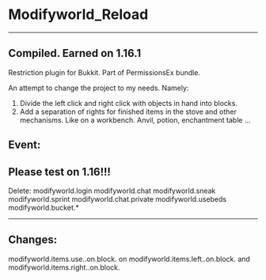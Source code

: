 # Modifyworld_Reload

----------------------------------------------------
Compiled. Earned on 1.16.1
----------------------------------------------------


Restriction plugin for Bukkit. Part of PermissionsEx bundle.

An attempt to change the project to my needs.
Namely:
1. Divide the left click and right click with objects in hand into blocks.
2. Add a separation of rights for finished items in the stove and other mechanisms. Like on a workbench. Anvil, potion, enchantment table ...

Event:
-----------

Please test on 1.16!!!
------------------------
Delete:
modifyworld.login
modifyworld.chat
modifyworld.sneak
modifyworld.sprint
modifyworld.chat.private
modifyworld.usebeds
modifyworld.bucket.*

-----------------------------
Changes:
--------------------
modifyworld.items.use.<itemid>.on.block.<blockid> 
on
modifyworld.items.left.<itemid>.on.block.<blockid>
and
modifyworld.items.right.<itemid>.on.block.<blockid>
